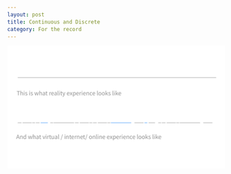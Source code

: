 ```yaml
---
layout: post
title: Continuous and Discrete
category: For the record
---
```


![Analyze your data](/images/continuousanddiscrete.png "Continuous and Discrete")


 
